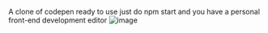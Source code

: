 A clone of codepen ready to use just do npm start and you have a personal front-end development editor
![image](https://github.com/deepanshug1/CodeDen/assets/95443111/eb6e3ee3-1fc6-44b1-a16d-cb657232d930)

